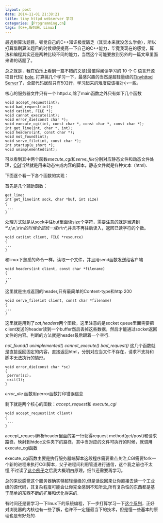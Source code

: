 ```yaml
---
layout: post
date: 2014-11-01 21:38:21
title: tiny httpd webserver 学习
categories: [Programming,cn]
tags: [C++,服务器，Linux]
---
```



最近刷算法题目，顿觉自己的C++知识极度匮乏（其实本来就没怎么学会），所以打算借刷算法题目的时候顺便提高一下自己的C++能力，毕竟我现在的感觉，算法和编程其实还是两种比较不同的能力，当然这个可能要放到另外的一篇文章里面来讲的话题了。

总之就是，我在伯乐上看到一篇不错的文章[最值得阅读学习的 10 个 C 语言开源项目代码] [bole],
打算挑几个学习一下，最感兴趣的当然是超轻量级的[Tinyhttpd Server](http://sourceforge.net/projects/tinyhttpd/)了，全部代码居然只有502行，学习起来的难度应该相对小一些。

核心的服务器文件只有一个 httpd.c,除了main函数之外只有如下几个函数
	
	void accept_request(int);
	void bad_request(int);
	void cat(int, FILE *);
	void cannot_execute(int);
	void error_die(const char *);
	void execute_cgi(int, const char *, const char *, const char *);
	int get_line(int, char *, int);
	void headers(int, const char *);
	void not_found(int);
	void serve_file(int, const char *);
	int startup(u_short *);
	void unimplemented(int);

可以看到其中两个函数*execute_cgi*和*serve_file*分别对应静态文件和动态文件处理，[CGI](http://en.wikipedia.org/wiki/Common_Gateway_Interface)当然就是用来动态生成内容的脚本，静态文件就是各种文本（html).

下面逐个看一下各个函数的实现：

首先是几个辅助函数：

	get_line:
	int get_line(int sock, char *buf, int size)
	{
	 ...
	}

处理方式就是从sock中往buf里面读size个字符，需要注意的就是当遇到*\r,\n,\r\n*的时候全部统一成*\r\n*,并且不再往后读入，返回已读字符的个数。
	
	void cat(int client, FILE *resource)
	{
	...
	}

和linux下熟悉的命令一样，读取一个文件，并且用send函数发送给客户端

	void headers(int client, const char *filename)
	{
	...
	}

这里就是生成返回的header,只有最简单的Content-type和http 200

	void serve_file(int client, const char *filename)
	{
	...
	}

这里就是用到了*cat*,*headers*两个函数，这里注意的是socket queue里面需要把client发送的header读到一个buffer然后丢掉这些数据，然后才能通过socket返回文件的内容。判断的方法就是header最后跟着一个空行.

*not_found()* *unimplemented()*  *cannot_execute()* *bad_request()* 这几个函数就是直接返回固定的内容，直接返回html，分别对应当文件不存在，请求不支持和脚本无法执行的情形。

	void error_die(const char *sc)
	{
	 perror(sc);
	 exit(1);
	}

*error_die* 函数用perror函数打印错误信息

剩下就是两个核心的函数：*accept_request*和 *execute_cgi*
	
	void accept_request(int client)
	{
	 ...
	}
	
accept_request解析header里面的第一行获得request method(get/post)和请求路径，映射到htdoc文件夹下的路径，其中当对应的文件可执行的时候，就调用execute_cgi函数

execute_cgi函数主要是执行服务器端脚本这段程序需要重点关注,CGI需要fork一个新的进程来执行CGI脚本，父子进程间利用管道进行通信，这个我之前也不太懂,不过读了[这个例子](http://stackoverflow.com/a/2784559)之后我大概明白原理，细节还需要再学习。

总的来说感觉这个服务器确实够超轻量级的,但是话说回来让你直接去读一个工业级的源代码，其复杂程度可能会让你完全感到不知所云,所有复杂性的东西都是基于简单的东西不断的扩展和优化得来的.

有时间还是要学习一下linux下的系统编程，下一步打算学习一下[这个系列](http://limpet.net/mbrubeck/2014/08/08/toy-layout-engine-1.html)，正好对浏览器的内核也有一些了解，也许不一定懂最当下的技术，但是懂一些基本的原理也是有好处的.










[bole]:  http://blog.jobbole.com/79023/

